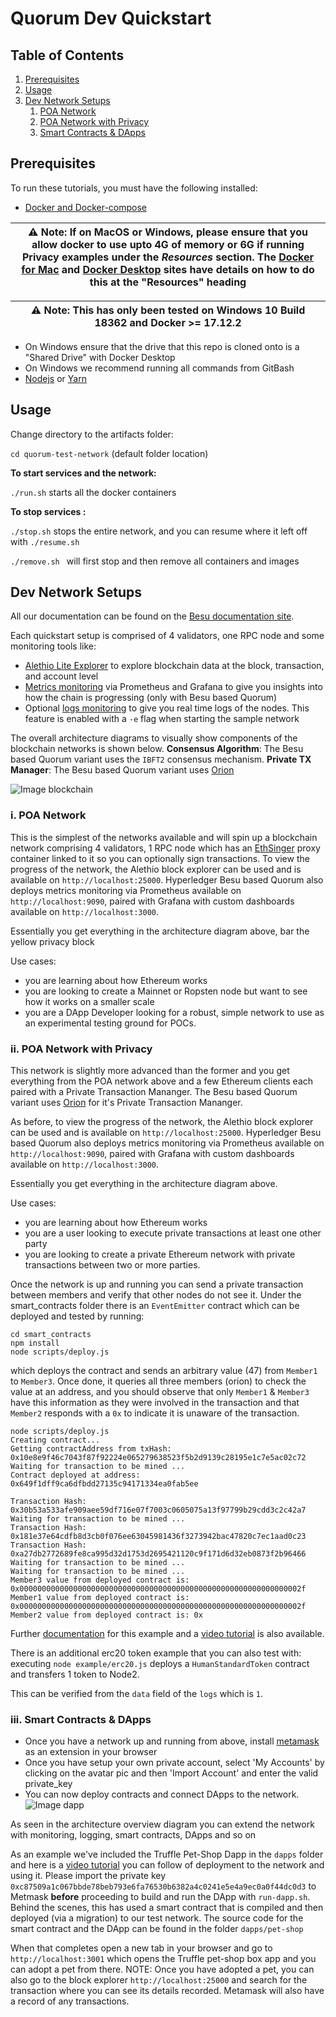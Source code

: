 # Quorum Dev Quickstart

## Table of Contents
1. [Prerequisites](#prerequisites)
2. [Usage](#usage)
3. [Dev Network Setups](#dev-network-setups)
    1. [POA Network](#poa-network)
    2. [POA Network with Privacy](#poa-network-privacy)
    3. [Smart Contracts & DApps](#poa-network-dapps)
                  

## Prerequisites

To run these tutorials, you must have the following installed:

- [Docker and Docker-compose](https://docs.docker.com/compose/install/)

| ⚠️ **Note**: If on MacOS or Windows, please ensure that you allow docker to use upto 4G of memory or 6G if running Privacy examples under the _Resources_ section. The [Docker for Mac](https://docs.docker.com/docker-for-mac/) and [Docker Desktop](https://docs.docker.com/docker-for-windows/) sites have details on how to do this at the "Resources" heading       |
| ---                                                                                                                                                                                                                                                                                                                                                                                |


| ⚠️ **Note**: This has only been tested on Windows 10 Build 18362 and Docker >= 17.12.2                                                                                                                                                                                                                                                                                              |
| ---                                                                                                                                                                                                                                                                                                                                                                                |

- On Windows ensure that the drive that this repo is cloned onto is a "Shared Drive" with Docker Desktop
- On Windows we recommend running all commands from GitBash
- [Nodejs](https://nodejs.org/en/download/) or [Yarn](https://yarnpkg.com/cli/node)



## Usage 

Change directory to the artifacts folder: 

`cd quorum-test-network` (default folder location) 
 
**To start services and the network:**

`./run.sh` starts all the docker containers

**To stop services :**

`./stop.sh` stops the entire network, and you can resume where it left off with `./resume.sh` 

`./remove.sh ` will first stop and then remove all containers and images


## Dev Network Setups
All our documentation can be found on the [Besu documentation site](https://besu.hyperledger.org/Tutorials/Examples/Private-Network-Example/).

Each quickstart setup is comprised of 4 validators, one RPC node and some monitoring tools like:
- [Alethio Lite Explorer](https://besu.hyperledger.org/en/stable/HowTo/Deploy/Lite-Block-Explorer/) to explore blockchain data at the block, transaction, and account level
- [Metrics monitoring](https://besu.hyperledger.org/en/stable/HowTo/Monitor/Metrics/) via Prometheus and Grafana to give you insights into how the chain is progressing (only with Besu based Quorum)
- Optional [logs monitoring](https://besu.hyperledger.org/en/latest/HowTo/Monitor/Elastic-Stack/) to give you real time logs of the nodes. This feature is enabled with a `-e` flag when starting the sample network

The overall architecture diagrams to visually show components of the blockchain networks is shown below. 
**Consensus Algorithm**: The Besu based Quorum variant uses the `IBFT2` consensus mechanism.
**Private TX Manager**: The Besu based Quorum variant uses [Orion](https://github.com/PegaSysEng/orion)

![Image blockchain](/files/common/static/blockchain-network.png)
 

### i. POA Network <a name="poa-network"></a>

This is the simplest of the networks available and will spin up a blockchain network comprising 4 validators, 1 RPC 
node which has an [EthSinger](http://docs.ethsigner.consensys.net/) proxy container linked to it so you can optionally sign transactions. To view the progress 
of the network, the Alethio block explorer can be used and is available on `http://localhost:25000`. 
Hyperledger Besu based Quorum also deploys metrics monitoring via Prometheus available on `http://localhost:9090`, 
paired with Grafana with custom dashboards available on `http://localhost:3000`. 

Essentially you get everything in the architecture diagram above, bar the yellow privacy block

Use cases: 
 - you are learning about how Ethereum works 
 - you are looking to create a Mainnet or Ropsten node but want to see how it works on a smaller scale
 - you are a DApp Developer looking for a robust, simple network to use as an experimental testing ground for POCs. 
 
 
### ii. POA Network with Privacy <a name="poa-network-privacy"></a>

This network is slightly more advanced than the former and you get everything from the POA network above and a few 
Ethereum clients each paired with a Private Transaction Mananger. The Besu based Quorum variant uses [Orion](https://github.com/PegaSysEng/orion) for it's Private Transaction Mananger.

As before, to view the progress of the network, the Alethio block explorer can be used and is available on `http://localhost:25000`. 
Hyperledger Besu based Quorum also deploys metrics monitoring via Prometheus available on `http://localhost:9090`, 
paired with Grafana with custom dashboards available on `http://localhost:3000`. 

Essentially you get everything in the architecture diagram above.

Use cases:
- you are learning about how Ethereum works
- you are a user looking to execute private transactions at least one other party
- you are looking to create a private Ethereum network with private transactions between two or more parties.

Once the network is up and running you can send a private transaction between members and verify that other nodes do not see it.
Under the smart_contracts folder there is an `EventEmitter` contract which can be deployed and tested by running:
```
cd smart_contracts
npm install
node scripts/deploy.js
```
which deploys the contract and sends an arbitrary value (47) from `Member1` to `Member3`. Once done, it queries all three members (orion)
to check the value at an address, and you should observe that only `Member1` & `Member3` have this information as they were involved in the transaction 
and that `Member2` responds with a `0x` to indicate it is unaware of the transaction.

```
node scripts/deploy.js 
Creating contract...
Getting contractAddress from txHash:  0x10e8e9f46c7043f87f92224e065279638523f5b2d9139c28195e1c7e5ac02c72
Waiting for transaction to be mined ...
Contract deployed at address: 0x649f1dff9ca6dfbdd27135c94171334ea0fab5ee

Transaction Hash: 0x30b53a533afe909aee59df716e07f7003c0605075a13f97799b29cdd3c2c42a7
Waiting for transaction to be mined ...
Transaction Hash: 0x181e37e64cdfb8d3cb0f076ee63045981436f3273942bac47820c7ec1aad0c23
Transaction Hash: 0xa27db2772689fe8ca995d32d1753d2695421120c9f171d6d32eb0873f2b96466
Waiting for transaction to be mined ...
Waiting for transaction to be mined ...
Member3 value from deployed contract is: 0x000000000000000000000000000000000000000000000000000000000000002f
Member1 value from deployed contract is: 0x000000000000000000000000000000000000000000000000000000000000002f
Member2 value from deployed contract is: 0x
```

Further [documentation](https://besu.hyperledger.org/en/stable/Tutorials/Privacy/eeajs-Multinode-example/) for this example and a [video tutorial](https://www.youtube.com/watch?v=Menekt6-TEQ) 
is also available.

There is an additional erc20 token example that you can also test with: executing `node example/erc20.js` deploys a `HumanStandardToken` contract and transfers 1 token to Node2.

This can be verified from the `data` field of the `logs` which is `1`.

### iii. Smart Contracts & DApps <a name="poa-network-dapps"></a>
- Once you have a network up and running from above, install [metamask](https://metamask.io/) as an extension in your browser
- Once you have setup your own private account, select 'My Accounts' by clicking on the avatar pic and then 'Import Account' and enter the valid private_key
- You can now deploy contracts and connect DApps to the network. 
![Image dapp](/files/common/static/qs-dapp.png)

As seen in the architecture overview diagram you can extend the network with monitoring, logging, smart contracts, DApps and so on

As an example we've included the Truffle Pet-Shop Dapp in the `dapps` folder and here is a [video tutorial](https://www.youtube.com/watch?v=_3E9FRJldj8) you 
can follow of deployment to the network and using it. Please import the private key `0xc87509a1c067bbde78beb793e6fa76530b6382a4c0241e5e4a9ec0a0f44dc0d3` to
Metmask **before** proceeding to build and run the DApp with `run-dapp.sh`. Behind the scenes, this has used a smart contract that is compiled and then 
deployed (via a migration) to our test network. The source code for the smart contract and the DApp can be found in the folder `dapps/pet-shop`

When that completes open a new tab in your browser and go to `http://localhost:3001` which opens the Truffle pet-shop box app 
and you can adopt a pet from there. NOTE: Once you have adopted a pet, you can also go to the block explorer `http://localhost:25000` 
and search for the transaction where you can see its details recorded. Metamask will also have a record of any transactions.

